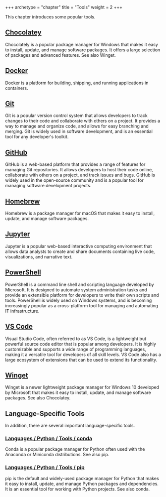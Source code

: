 +++
archetype = "chapter"
title = "Tools"
weight = 2
+++

This chapter introduces some popular tools. 

## [Chocolatey](chocolatey/)

Chocolately is a popular package manager for Windows that makes it easy to install, update, and manage software packages. It offers a large selection of packages and advanced features. 
See also Winget.



## [Docker](docker/)

Docker is a platform for building, shipping, and running applications in containers.

## [Git](git/)

Git is a popular version control system that allows developers to track changes to their code and collaborate with others on a project. It provides a way to manage and organize code, and allows for easy branching and merging. Git is widely used in software development, and is an essential tool for any developer's toolkit.

## [GitHub](github/)

GitHub is a web-based platform that provides a range of features for managing Git repositories. It allows developers to host their code online, collaborate with others on a project, and track issues and bugs. GitHub is widely used in the open-source community and is a popular tool for managing software development projects.

## [Homebrew](homebrew/)

Homebrew is a package manager for macOS that makes it easy to install, update, and manage software packages. 

## [Jupyter](jupyter/)

Jupyter is a popular web-based interactive computing environment that 
allows data analysts to create and share documents 
containing live code, visualizations, and narrative text.

## [PowerShell](powershell/)

PowerShell is a command line shell and scripting language developed by Microsoft. It is designed to automate system administration tasks and provide an extensible platform for developers to write their own scripts and tools. PowerShell is widely used on Windows systems, and is becoming increasingly popular as a cross-platform tool for managing and automating IT infrastructure.

## [VS Code](vs-code/)

Visual Studio Code, often referred to as VS Code, is a lightweight but powerful source code editor that is popular among developers. 
It is highly customizable and supports a wide range of programming languages, 
making it a versatile tool for developers of all skill levels. 
VS Code also has a large ecosystem of extensions that can be used to extend its functionality.

## [Winget](winget/)

Winget is a newer lightweight package manager for Windows 10 developed by Microsoft that makes it easy to install, update, and manage software packages. 
See also Chocolatey.

## Language-Specific Tools

In addition, there are several important language-specific tools.

### [Languages / Python / Tools / conda](/languages/python/tools/conda/)

Conda is a popular package manager for Python often used with the Anaconda or Miniconda distributions. 
See also pip.

### [Languages / Python / Tools / pip](/languages/python/tools/pip/)

pip is the default and widely-used package manager for Python 
that makes it easy to install, update, and manage Python packages and dependencies. 
It is an essential tool for working with Python projects.
See also conda.